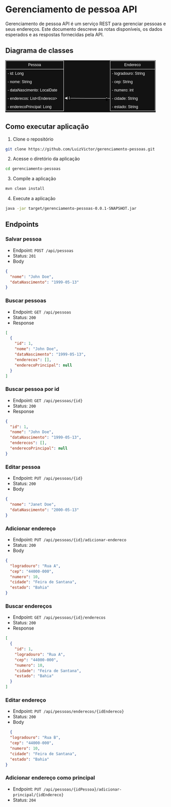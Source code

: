 # Gerenciamento de pessoa API

Gerenciamento de pessoa API é um serviço REST para gerenciar pessoas e seus endereços. Este documento descreve as rotas
disponíveis, os dados esperados e as respostas fornecidas pela API.

## Diagrama de classes

![Diagrama de classe](assets/diagrama.jpg)

## Como executar aplicação

1. Clone o repositório

```bash
git clone https://github.com/LuizVictor/gerenciamento-pessoas.git
```

2. Acesse o diretório da aplicação

```bash
cd gerenciamento-pessoas
```

3. Compile a aplicação

```bash
mvn clean install
```

4. Execute a aplicação

```bash
java -jar target/gerenciamento-pessoas-0.0.1-SNAPSHOT.jar
```

## Endpoints

### Salvar pessoa

- Endpoint: `POST /api/pessoas`
- Status: `201`
- Body

```json
{
  "nome": "John Doe",
  "dataNascimento": "1999-05-13"
}
```

### Buscar pessoas

- Endpoint: `GET /api/pessoas`
- Status: `200`
- Response

```json
[
  {
    "id": 1,
    "nome": "John Doe",
    "dataNascimento": "1999-05-13",
    "enderecos": [],
    "enderecoPrincipal": null
  }
]
```

### Buscar pessoa por id

- Endpoint: `GET /api/pessoas/{id}`
- Status: `200`
- Response

```json
{
  "id": 1,
  "nome": "John Doe",
  "dataNascimento": "1999-05-13",
  "enderecos": [],
  "enderecoPrincipal": null
}
```

### Editar pessoa

- Endpoint: `PUT /api/pessoas/{id}`
- Status: `200`
- Body

```json
{
  "nome": "Janet Doe",
  "dataNascimento": "2000-05-13"
}
```

### Adicionar endereço

- Endpoint: `PUT /api/pessoas/{id}/adicionar-endereco`
- Status: `200`
- Body

```json
{
  "logradouro": "Rua A",
  "cep": "44000-000",
  "numero": 10,
  "cidade": "Feira de Santana",
  "estado": "Bahia"
}
```

### Buscar endereços

- Endpoint: `GET /api/pessoas/{id}/enderecos`
- Status: `200`
- Response

```json
[
  {
    "id": 1,
    "logradouro": "Rua A",
    "cep": "44000-000",
    "numero": 10,
    "cidade": "Feira de Santana",
    "estado": "Bahia"
  }
]
```

### Editar endereço

- Endpoint: `PUT /api/pessoas/enderecos/{idEndereco}`
- Status: `200`
- Body

```json
  {
  "logradouro": "Rua B",
  "cep": "44000-000",
  "numero": 10,
  "cidade": "Feira de Santana",
  "estado": "Bahia"
}
```

### Adicionar endereço como principal

- Endpoint: `PUT /api/pessoas/{idPessoa}/adicionar-principal/{idEndereco}`
- Status: `204`
